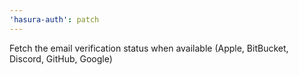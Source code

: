 ```yaml
---
'hasura-auth': patch
---
```


Fetch the email verification status when available (Apple, BitBucket, Discord, GitHub, Google)
